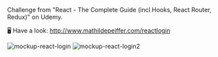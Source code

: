Challenge from "React - The Complete Guide (incl Hooks, React Router, Redux)" on Udemy.

🖥 Have a look: http://www.mathildepeiffer.com/reactlogin

![mockup-react-login](https://user-images.githubusercontent.com/86634734/136644633-0cece0e2-ead6-46a5-80f0-e9905ea354c0.png)
![mockup-react-login2](https://user-images.githubusercontent.com/86634734/136644634-a82c6407-3c8f-4b56-821d-bb3ac92c1b47.png)


